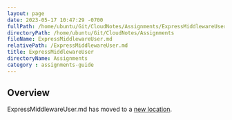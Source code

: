 ```yaml
---
layout: page
date: 2023-05-17 10:47:29 -0700
fullPath: /home/ubuntu/Git/CloudNotes/Assignments/ExpressMiddlewareUser.md
directoryPath: /home/ubuntu/Git/CloudNotes/Assignments
fileName: ExpressMiddlewareUser.md
relativePath: /ExpressMiddlewareUser.md
title: ExpressMiddlewareUser
directoryName: Assignments
category : assignments-guide
---
```


## Overview

ExpressMiddlewareUser.md has moved to a [new location](Express/ExpressMiddlewareUser.md).
